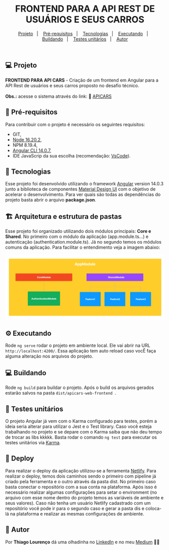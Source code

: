 <h1 align="center">
    FRONTEND PARA A API REST DE USUÁRIOS E SEUS CARROS
</h1>

<p align="center">
  <a href="#-projeto">Projeto</a>&nbsp;&nbsp;&nbsp;|&nbsp;&nbsp;&nbsp;
  <a href="#-pré-requisitos">Pré-requisitos</a>&nbsp;&nbsp;&nbsp;|&nbsp;&nbsp;&nbsp;
  <a href="#-tecnologias">Tecnologias</a>&nbsp;&nbsp;&nbsp;|&nbsp;&nbsp;&nbsp;
  <a href="#-executando">Executando</a>&nbsp;&nbsp;&nbsp;|&nbsp;&nbsp;&nbsp;
  <a href="#-buildando">Buildando</a>&nbsp;&nbsp;&nbsp;|&nbsp;&nbsp;&nbsp;
  <a href="#-testes-unitários">Testes unitários</a>&nbsp;&nbsp;&nbsp;|&nbsp;&nbsp;&nbsp;
  <a href="#-autor">Autor</a>
</p>

<br>

## 💻 Projeto

**FRONTEND PARA API CARS** - Criação de um frontend em Angular para a API Rest de usuários e seus carros proposto no desafio técnico.
<br/>
<br/>
**Obs.:** acesse o sistema através do link: 🚗 [APICARS](https://apicars.netlify.app)

## 📝 Pré-requisitos

Para contribuir com o projeto é necessário os seguintes requisitos:

- GIT,
- [Node 16.20.2](https://nodejs.org/en/download/current),
- NPM 8.19.4,
- [Angular CLI 14.0.7](https://angular.io/cli),
- IDE JavaScrip da sua escolha (recomendação: [VsCode](https://code.visualstudio.com/)).

## 🚀 Tecnologias

Esse projeto foi desenvolvido utilizando o framework [Angular](https://github.com/angular/angular-cli) version 14.0.3 junto a biblioteca de componentes [Material Design UI](https://material.angular.io/) com o objetivo de acelerar o desenvolvimento. Para ver quais são todas as dependências do projeto basta abrir o arquivo **package.json**.

## 🏗️ Arquitetura e estrutura de pastas

Esse projeto foi organizado utilizando dois módulos principais: **Core e Shared**. No primeiro com o módulo da aplicação (app.module.ts...) e autenticação (authentication.module.ts). Já no segundo temos os módulos comuns da aplicação. Para facilitar o entendimento veja a imagem abaixo:
<div style="display:flex;align-items:center;">
    <img src="/src/assets/architecture.png" title="Architecture" alt="Project architecture" width="560px" />
</div>

## ⚙️ Executando

Rode `ng serve` rodar o projeto em ambiente local. Ele vai abrir na URL `http://localhost:4200/`. Essa aplicação tem auto reload caso vocÊ faça alguma alteração nos arquivos do projeto.

## 💻 Buildando

Rode `ng build` para buildar o projeto. Após o build os arquivos gerados estarão salvos na pasta `dist/apicars-web-frontend
`.

## 🐞 Testes unitários

O projeto Angular já vem com o Karma configurado para testes, porém a ideia seria alterar para utilizar o Jest e o Test library. Caso você esteja trabalhando no projeto e se depare com o Karma saiba que não deu tempo de trocar as libs kkkkk. Basta rodar o comando `ng test` para executar os testes unitários via [Karma](https://karma-runner.github.io).

## 🧗 Deploy

Para realizar o deploy da aplicação utilizou-se a ferramenta [Netlify](https://app.netlify.com/). Para realizar o deploy, temos dois caminhos sendo o primeiro com pipeline já criado pela ferramenta e o outro através da pasta dist. No primeiro caso basta conectar o repositório com a sua conta na plataforma. Após isso é necessário realizar algumas configurações para setar o environment (no arquivo com esse nome dentro do projeto temos as variáveis de ambiente e seus valores). Caso não tenha um usuário Netlify cadastrado com um repositório você pode ir para o segundo caso e gerar a pasta dis e coloca-lá na plataforma e realizar as mesmas configurações de ambiente.

## 📝 Autor

Por **Thiago Lourenço** dá uma olhadinha no [LinkedIn](https://www.linkedin.com/in/thiiagolourenco) e no meu [Medium](https://thiiagolourenco.medium.com/) ✌🏽 
